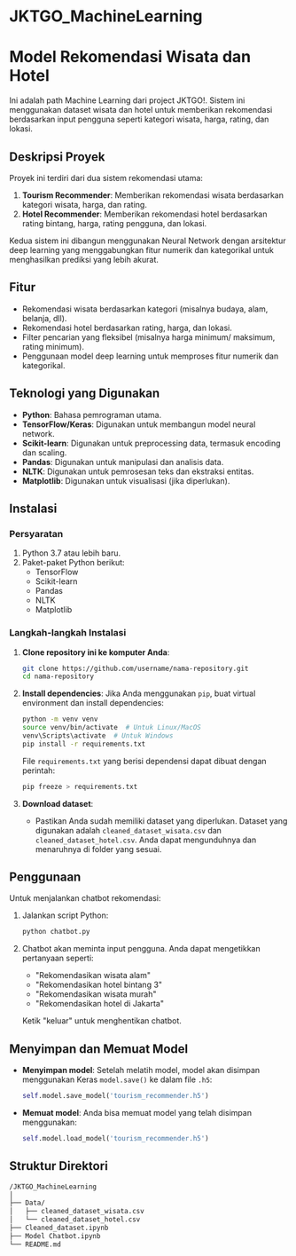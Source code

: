 # JKTGO_MachineLearning

# Model Rekomendasi Wisata dan Hotel

Ini adalah path Machine Learning dari project JKTGO!. Sistem ini menggunakan dataset wisata dan hotel untuk memberikan rekomendasi berdasarkan input pengguna seperti kategori wisata, harga, rating, dan lokasi.

## Deskripsi Proyek

Proyek ini terdiri dari dua sistem rekomendasi utama:

1. **Tourism Recommender**: Memberikan rekomendasi wisata berdasarkan kategori wisata, harga, dan rating.
2. **Hotel Recommender**: Memberikan rekomendasi hotel berdasarkan rating bintang, harga, rating pengguna, dan lokasi.

Kedua sistem ini dibangun menggunakan Neural Network dengan arsitektur deep learning yang menggabungkan fitur numerik dan kategorikal untuk menghasilkan prediksi yang lebih akurat.

## Fitur

- Rekomendasi wisata berdasarkan kategori (misalnya budaya, alam, belanja, dll).
- Rekomendasi hotel berdasarkan rating, harga, dan lokasi.
- Filter pencarian yang fleksibel (misalnya harga minimum/ maksimum, rating minimum).
- Penggunaan model deep learning untuk memproses fitur numerik dan kategorikal.

## Teknologi yang Digunakan

- **Python**: Bahasa pemrograman utama.
- **TensorFlow/Keras**: Digunakan untuk membangun model neural network.
- **Scikit-learn**: Digunakan untuk preprocessing data, termasuk encoding dan scaling.
- **Pandas**: Digunakan untuk manipulasi dan analisis data.
- **NLTK**: Digunakan untuk pemrosesan teks dan ekstraksi entitas.
- **Matplotlib**: Digunakan untuk visualisasi (jika diperlukan).

## Instalasi

### Persyaratan

1. Python 3.7 atau lebih baru.
2. Paket-paket Python berikut:
    - TensorFlow
    - Scikit-learn
    - Pandas
    - NLTK
    - Matplotlib

### Langkah-langkah Instalasi

1. **Clone repository ini ke komputer Anda**:
    ```bash
    git clone https://github.com/username/nama-repository.git
    cd nama-repository
    ```

2. **Install dependencies**:
    Jika Anda menggunakan `pip`, buat virtual environment dan install dependencies:
    ```bash
    python -m venv venv
    source venv/bin/activate  # Untuk Linux/MacOS
    venv\Scripts\activate  # Untuk Windows
    pip install -r requirements.txt
    ```

    File `requirements.txt` yang berisi dependensi dapat dibuat dengan perintah:
    ```bash
    pip freeze > requirements.txt
    ```

3. **Download dataset**:
    - Pastikan Anda sudah memiliki dataset yang diperlukan. Dataset yang digunakan adalah `cleaned_dataset_wisata.csv` dan `cleaned_dataset_hotel.csv`. Anda dapat mengunduhnya dan menaruhnya di folder yang sesuai.

## Penggunaan

Untuk menjalankan chatbot rekomendasi:

1. Jalankan script Python:
    ```bash
    python chatbot.py
    ```

2. Chatbot akan meminta input pengguna. Anda dapat mengetikkan pertanyaan seperti:
    - "Rekomendasikan wisata alam"
    - "Rekomendasikan hotel bintang 3"
    - "Rekomendasikan wisata murah"
    - "Rekomendasikan hotel di Jakarta"

    Ketik "keluar" untuk menghentikan chatbot.

## Menyimpan dan Memuat Model

- **Menyimpan model**: Setelah melatih model, model akan disimpan menggunakan Keras `model.save()` ke dalam file `.h5`:
    ```python
    self.model.save_model('tourism_recommender.h5')
    ```

- **Memuat model**: Anda bisa memuat model yang telah disimpan menggunakan:
    ```python
    self.model.load_model('tourism_recommender.h5')
    ```
## Struktur Direktori
```bash
/JKTGO_MachineLearning 
│
├── Data/
│   ├── cleaned_dataset_wisata.csv
│   └── cleaned_dataset_hotel.csv
├── Cleaned_dataset.ipynb 
├── Model Chatbot.ipynb 
└── README.md


